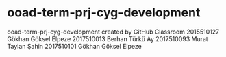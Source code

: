 # ooad-term-prj-cyg-development
ooad-term-prj-cyg-development created by GitHub Classroom
2015510127 Gökhan Göksel Elpeze
2017510013 Berhan Türkü Ay
2017510093 Murat Taylan Şahin
2017510101 Gökhan Göksel Elpeze
